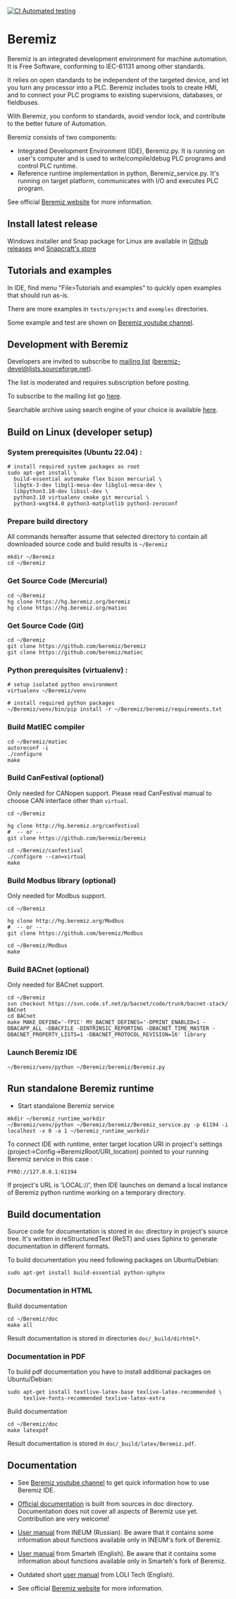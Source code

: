 <!---
[![docs](https://readthedocs.org/projects/beremiz/badge/?version=latest)](https://beremiz.readthedocs.io)
-->
[![CI Automated testing](https://github.com/beremiz/beremiz/actions/workflows/run_tests_in_docker.yml/badge.svg?branch=python3)](https://github.com/beremiz/beremiz/actions/workflows/run_tests_in_docker.yml)

# Beremiz #

Beremiz is an integrated development environment for machine automation. It is Free Software, conforming to IEC-61131 among other standards.

It relies on open standards to be independent of the targeted device, and let you turn any processor into a PLC. Beremiz includes tools to create HMI, and to connect your PLC programs to existing supervisions, databases, or fieldbuses.

With Beremiz, you conform to standards, avoid vendor lock, and contribute to the better future of Automation. 

Beremiz consists of two components:

* Integrated Development Environment (IDE), Beremiz.py. It is running on user's computer and is used to write/compile/debug PLC programs and control PLC runtime.
* Reference runtime implementation in python, Beremiz_service.py. It's running on target platform, communicates with I/O and executes PLC program.

See official [Beremiz website](http://www.beremiz.org/) for more information.

## Install latest release ##

Windows installer and Snap package for Linux are available in [Github releases](https://github.com/beremiz/beremiz/releases) and [Snapcraft's store](https://snapcraft.io/beremiz)

## Tutorials and examples ##

In IDE, find menu "File>Tutorials and examples" to quickly open examples that should run as-is.

There are more examples in `tests/projects` and `exemples` directories.

Some example and test are shown on [Beremiz youtube channel](https://www.youtube.com/channel/UCcE4KYI0p1f6CmSwtzyg-ZA).

## Development with Beremiz ##

Developers are invited to subscribe to [mailing list](https://sourceforge.net/p/beremiz/mailman/beremiz-devel/) (beremiz-devel@lists.sourceforge.net).

The list is moderated and requires subscription before posting.

To subscribe to the mailing list go [here](https://sourceforge.net/p/beremiz/mailman/beremiz-devel/).

Searchable archive using search engine of your choice is available [here](http://beremiz-devel.2374573.n4.nabble.com/).

## Build on Linux (developer setup) ##

### System prerequisites (Ubuntu 22.04) :
```
# install required system packages as root
sudo apt-get install \
  build-essential automake flex bison mercurial \
  libgtk-3-dev libgl1-mesa-dev libglu1-mesa-dev \
  libpython3.10-dev libssl-dev \
  python3.10 virtualenv cmake git mercurial \
  python3-wxgtk4.0 python3-matplotlib python3-zeroconf
```


### Prepare build directory

All commands hereafter assume that selected directory to contain all downloaded source code and build results is `~/Beremiz`

```
mkdir ~/Beremiz
cd ~/Beremiz
```

### Get Source Code (Mercurial)

```
cd ~/Beremiz
hg clone https://hg.beremiz.org/beremiz
hg clone https://hg.beremiz.org/matiec
```

### Get Source Code (Git)

```
cd ~/Beremiz
git clone https://github.com/beremiz/beremiz
git clone https://github.com/beremiz/matiec
```

### Python prerequisites (virtualenv) :
```
# setup isolated python environment
virtualenv ~/Beremiz/venv

# install required python packages
~/Beremiz/venv/bin/pip install -r ~/Beremiz/beremiz/requirements.txt

```

### Build MatIEC compiler

```
cd ~/Beremiz/matiec
autoreconf -i
./configure
make
```

### Build CanFestival (optional)

Only needed for CANopen support. Please read CanFestival manual to choose CAN interface other than `virtual`.

```
cd ~/Beremiz

hg clone http://hg.beremiz.org/canfestival
#  -- or --
git clone https://github.com/beremiz/beremiz

cd ~/Beremiz/canfestival
./configure --can=virtual
make
```

### Build Modbus library (optional)

Only needed for Modbus support.

```
cd ~/Beremiz

hg clone http://hg.beremiz.org/Modbus
#  -- or --
git clone https://github.com/beremiz/Modbus

cd ~/Beremiz/Modbus
make
```

### Build BACnet (optional)

Only needed for BACnet support.

```
cd ~/Beremiz
svn checkout https://svn.code.sf.net/p/bacnet/code/trunk/bacnet-stack/ BACnet
cd BACnet
make MAKE_DEFINE='-fPIC' MY_BACNET_DEFINES='-DPRINT_ENABLED=1 -DBACAPP_ALL -DBACFILE -DINTRINSIC_REPORTING -DBACNET_TIME_MASTER -DBACNET_PROPERTY_LISTS=1 -DBACNET_PROTOCOL_REVISION=16' library
```

### Launch Beremiz IDE

```
~/Beremiz/venv/python ~/Beremiz/beremiz/Beremiz.py
```

## Run standalone Beremiz runtime ##

* Start standalone Beremiz service

```
mkdir ~/beremiz_runtime_workdir
~/Beremiz/venv/python ~/Beremiz/beremiz/Beremiz_service.py -p 61194 -i localhost -x 0 -a 1 ~/beremiz_runtime_workdir
```

To connect IDE with runtime, enter target location URI in project's settings (project->Config->BeremizRoot/URI_location) pointed to your running Beremiz service in this case :

```
PYRO://127.0.0.1:61194
```

If project's URL is 'LOCAL://', then IDE launches on demand a local instance of Beremiz python runtime working on a temporary directory.

## Build documentation

Source code for documentation is stored in `doc` directory in project's source tree.
It's written in reStructuredText (ReST) and uses Sphinx to generate documentation in different formats.

To build documentation you need following packages on Ubuntu/Debian:

```
sudo apt-get install build-essential python-sphynx
```

### Documentation in HTML

Build documentation

```
cd ~/Beremiz/doc
make all
```

Result documentation is stored in directories `doc/_build/dirhtml*`.

### Documentation in PDF

To build pdf documentation you have to install additional packages on Ubuntu/Debian:

```
sudo apt-get install textlive-latex-base texlive-latex-recommended \
     texlive-fonts-recommended texlive-latex-extra
```

Build documentation

```
cd ~/Beremiz/doc
make latexpdf
```

Result documentation is stored in `doc/_build/latex/Beremiz.pdf`.

## Documentation ##

 * See [Beremiz youtube channel](https://www.youtube.com/channel/UCcE4KYI0p1f6CmSwtzyg-ZA) to get quick information how to use Beremiz IDE.

 * [Official documentation](http://beremiz.readthedocs.io/) is built from sources in doc directory.
   Documentation does not cover all aspects of Beremiz use yet.
   Contribution are very welcome!
   
 * [User manual](http://www.sm1820.ru/files/beremiz/beremiz_manual.pdf) from INEUM (Russian).
   Be aware that it contains some information about functions available only in INEUM's fork of Beremiz.

 * [User manual](http://www.beremiz.org/LpcManager_UserManual.pdf) from Smarteh (English).
   Be aware that it contains some information about functions available only in Smarteh's fork of Beremiz.

 * Outdated short [user manual](https://www.scribd.com/document/76101511/Manual-Beremiz#scribd) from LOLI Tech (English).

 * See official [Beremiz website](http://www.beremiz.org/) for more information.

